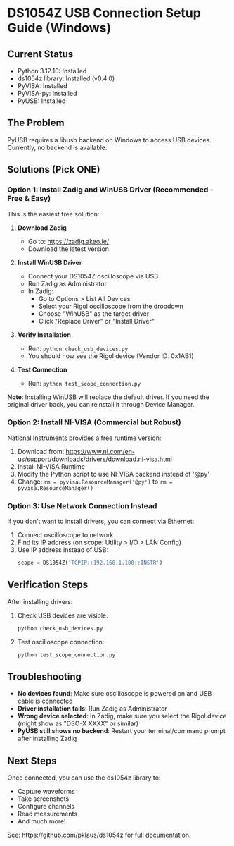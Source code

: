 # DS1054Z USB Connection Setup Guide (Windows)

## Current Status
- Python 3.12.10: Installed
- ds1054z library: Installed (v0.4.0)
- PyVISA: Installed
- PyVISA-py: Installed
- PyUSB: Installed

## The Problem
PyUSB requires a libusb backend on Windows to access USB devices. Currently, no backend is available.

## Solutions (Pick ONE)

### Option 1: Install Zadig and WinUSB Driver (Recommended - Free & Easy)

This is the easiest free solution:

1. **Download Zadig**
   - Go to: https://zadig.akeo.ie/
   - Download the latest version

2. **Install WinUSB Driver**
   - Connect your DS1054Z oscilloscope via USB
   - Run Zadig as Administrator
   - In Zadig:
     - Go to Options > List All Devices
     - Select your Rigol oscilloscope from the dropdown
     - Choose "WinUSB" as the target driver
     - Click "Replace Driver" or "Install Driver"

3. **Verify Installation**
   - Run: `python check_usb_devices.py`
   - You should now see the Rigol device (Vendor ID: 0x1AB1)

4. **Test Connection**
   - Run: `python test_scope_connection.py`

**Note**: Installing WinUSB will replace the default driver. If you need the original driver back, you can reinstall it through Device Manager.

### Option 2: Install NI-VISA (Commercial but Robust)

National Instruments provides a free runtime version:

1. Download from: https://www.ni.com/en-us/support/downloads/drivers/download.ni-visa.html
2. Install NI-VISA Runtime
3. Modify the Python script to use NI-VISA backend instead of '@py'
4. Change: `rm = pyvisa.ResourceManager('@py')` to `rm = pyvisa.ResourceManager()`

### Option 3: Use Network Connection Instead

If you don't want to install drivers, you can connect via Ethernet:

1. Connect oscilloscope to network
2. Find its IP address (on scope: Utility > I/O > LAN Config)
3. Use IP address instead of USB:
   ```python
   scope = DS1054Z('TCPIP::192.168.1.100::INSTR')
   ```

## Verification Steps

After installing drivers:

1. Check USB devices are visible:
   ```bash
   python check_usb_devices.py
   ```

2. Test oscilloscope connection:
   ```bash
   python test_scope_connection.py
   ```

## Troubleshooting

- **No devices found**: Make sure oscilloscope is powered on and USB cable is connected
- **Driver installation fails**: Run Zadig as Administrator
- **Wrong device selected**: In Zadig, make sure you select the Rigol device (might show as "DSO-X XXXX" or similar)
- **PyUSB still shows no backend**: Restart your terminal/command prompt after installing Zadig

## Next Steps

Once connected, you can use the ds1054z library to:
- Capture waveforms
- Take screenshots
- Configure channels
- Read measurements
- And much more!

See: https://github.com/pklaus/ds1054z for full documentation.
